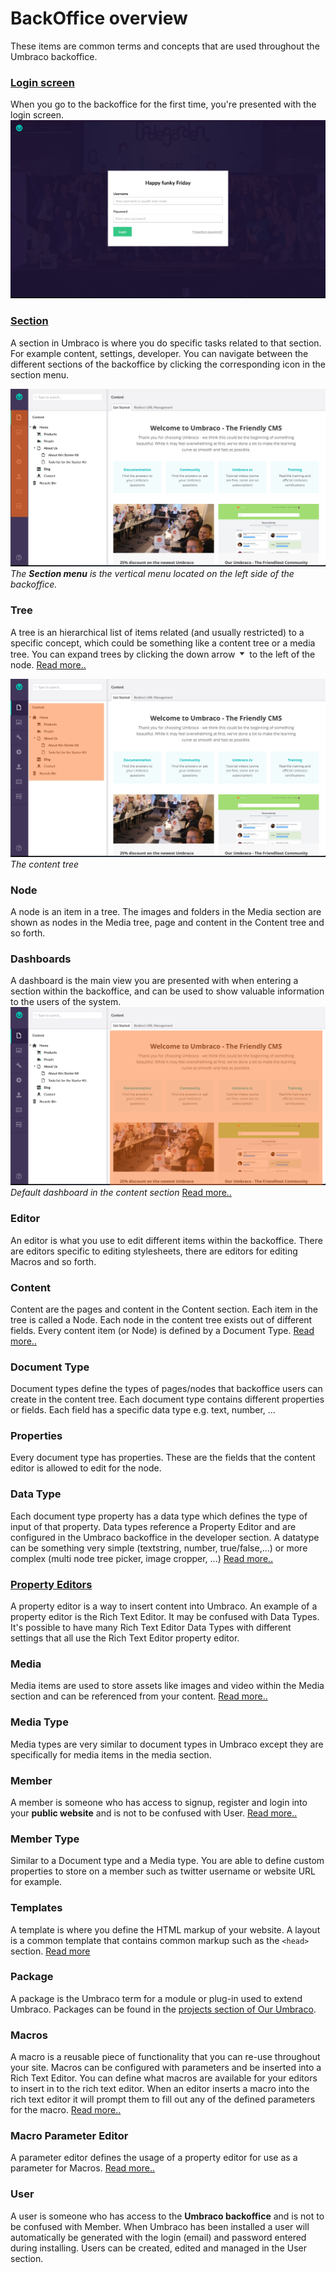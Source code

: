 # BackOffice overview
These items are common terms and concepts that are used throughout the Umbraco backoffice.

### [Login screen](Login/)
When you go to the backoffice for the first time, you're presented with the login screen.
![Login screen](images/umbraco7-6_login.jpg "The login screen has a greeting, username/password field and optionally a 'Forgotten password' link.")


### [Section](Sections/)
A section in Umbraco is where you do specific tasks related to that section. For example content, settings, developer. You can navigate between the different sections of the backoffice by clicking the corresponding icon in the section menu.

![Sections](images/umbraco7-6_sections.jpg "The Section menu is the vertical menu located on the left side of the backoffice.")
*The __Section menu__ is the vertical menu located on the left side of the backoffice.*

### Tree
A tree is an hierarchical list of items related (and usually restricted) to a specific concept, which could be something like a content tree or a media tree. You can expand trees by clicking the down arrow <img src="images/expand-node.png" style="margin:0;width:15px" title="Expand a node in a tree" /> to the left of the node.
[Read more..](../../Extending/Section-Trees/index.md)

![Tree](images/umbraco7-6_tree.jpg "The content tree")
*The content tree*

### Node
A node is an item in a tree. The images and folders in the Media section are shown as nodes in the Media tree, page and content in the Content tree and so forth.

### Dashboards
A dashboard is the main view you are presented with when entering a section within the backoffice, and can be used to show valuable information to the users of the system.
![Dashboard](images/umbraco7-6_dashboard.jpg "Default dashboard in the content section")
*Default dashboard in the content section*
[Read more..](../../Extending/Dashboards/index.md)

### Editor
An editor is what you use to edit different items within the backoffice. There are editors specific to editing stylesheets, there are editors for editing Macros and so forth.

### Content
Content are the pages and content in the Content section. Each item in the tree is called a Node.  Each node in the content tree exists out of different fields. Every content item (or Node) is defined by a Document Type.
[Read more..](../Data/Defining-Content/)

### Document Type
Document types define the types of pages/nodes that backoffice users can create in the content tree. Each document type contains different properties or fields.
Each field has a specific data type e.g. text, number, ...

### Properties
Every document type has properties. These are the fields that the content editor is allowed to edit for the node.

### Data Type
Each document type property has a data type which defines the type of input of that property. Data types reference a Property Editor and are configured in the Umbraco backoffice in the developer section.  A datatype can be something very simple (textstring, number, true/false,...) or more complex (multi node tree picker, image cropper, ...)
[Read more..](../Data/Data-Types/)

### [Property Editors](Property-Editors/)
A property editor is a way to insert content into Umbraco. An example of a property editor is the Rich Text Editor. It may be confused with Data Types. It's possible to have many Rich Text Editor Data Types with different settings that all use the Rich Text Editor property editor.

### Media
Media items are used to store assets like images and video within the Media section and can be referenced from your content.
[Read more..](../Data/Creating-Media/)


### Media Type
Media types are very similar to document types in Umbraco except they are specifically for media items in the media section.

### Member
A member is someone who has access to signup, register and login into your **public website** and is not to be confused with User.
[Read more..](../Data/Members/)
### Member Type
Similar to a Document type and a Media type. You are able to define custom properties to store on a member such as twitter username or website URL for example.

### Templates
A template is where you define the HTML markup of your website. A layout is a common template that contains common markup such as the `<head>` section.
[Read more](../Design/Templates/)

### Package
A package is the Umbraco term for a module or plug-in used to extend Umbraco. Packages can be found in the [projects section of Our Umbraco](https://our.umbraco.org/projects/ "Projects on Our Umbraco").

### Macros
A macro is a reusable piece of functionality that you can re-use throughout your site. Macros can be configured with parameters and be inserted into a Rich Text Editor. You can define what macros are available for your editors to insert in to the rich text editor. When an editor inserts a macro into the rich text editor it will prompt them to fill out any of the defined parameters for the macro.
[Read more..](../../Reference/Templating/Macros/)

### Macro Parameter Editor
A parameter editor defines the usage of a property editor for use as a parameter for Macros.
[Read more..](../../Extending/Macro-Parameter-Editors/)

### User
A user is someone who has access to the **Umbraco backoffice** and is not to be confused with Member. When Umbraco has been installed a user will automatically be generated with the login (email) and password entered during installing. Users can be created, edited and managed in the User section.
